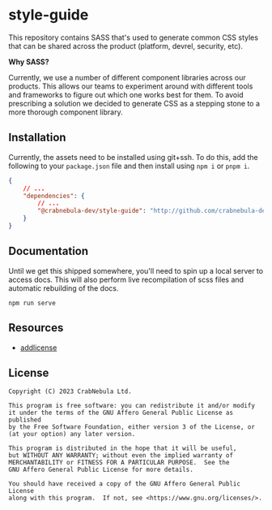 # style-guide

This repository contains SASS that's used to generate common CSS styles that can be shared across the product
(platform, devrel, security, etc).

**Why SASS?**

Currently, we use a number of different component libraries across our products. This allows our teams to experiment
around with different tools and frameworks to figure out which one works best for them. To avoid prescribing a solution
we decided to generate CSS as a stepping stone to a more thorough component library.

## Installation

Currently, the assets need to be installed using git+ssh. To do this, add the following to your `package.json` file and
then install using `npm i` or `pnpm i`.

```json
{
	// ...
	"dependencies": {
		// ...
		"@crabnebula-dev/style-guide": "http://github.com/crabnebula-dev/style-guide.git#main"
	}
}
```

## Documentation

Until we get this shipped somewhere, you'll need to spin up a local server to access docs. This will also perform live
recompilation of scss files and automatic rebuilding of the docs.

```shell
npm run serve
```

## Resources

- [addlicense](https://github.com/google/addlicense)

## License

```
Copyright (C) 2023 CrabNebula Ltd.

This program is free software: you can redistribute it and/or modify
it under the terms of the GNU Affero General Public License as published
by the Free Software Foundation, either version 3 of the License, or
(at your option) any later version.

This program is distributed in the hope that it will be useful,
but WITHOUT ANY WARRANTY; without even the implied warranty of
MERCHANTABILITY or FITNESS FOR A PARTICULAR PURPOSE.  See the
GNU Affero General Public License for more details.

You should have received a copy of the GNU Affero General Public License
along with this program.  If not, see <https://www.gnu.org/licenses/>.
```

